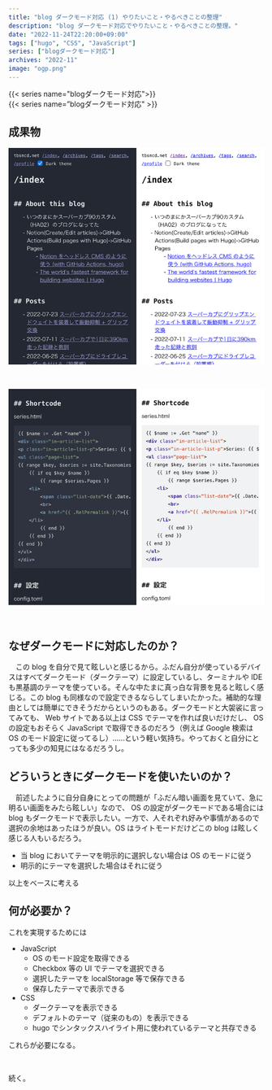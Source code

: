 ```yaml
---
title: "blog ダークモード対応 (1) やりたいこと・やるべきことの整理"
description: "blog ダークモード対応でやりたいこと・やるべきことの整理。"
date: "2022-11-24T22:20:00+09:00"
tags: ["hugo", "CSS", "JavaScript"]
series: ["blogダークモード対応"]
archives: "2022-11"
image: "ogp.png"
---
```




{{< series name="blogダークモード対応">}}  
{{< series name=”blogダークモード対応" >}}

## 成果物

![top_page](6061de2f.png)

<br/>

![code](3bf814e7.png)

<br/>

## なぜダークモードに対応したのか？

　この blog を自分で見て眩しいと感じるから。ふだん自分が使っているデバイスはすべてダークモード（ダークテーマ）に設定しているし、ターミナルや IDE も黒基調のテーマを使っている。そんな中たまに真っ白な背景を見ると眩しく感じる。この blog も同様なので設定できるならしてしまいたかった。補助的な理由としては簡単にできそうだからというのもある。ダークモードと大袈裟に言ってみても、 Web サイトである以上は CSS でテーマを作れば良いだけだし、 OS の設定もおそらく JavaScript で取得できるのだろう（例えば Google 検索は OS のモード設定に従ってるし）……という軽い気持ち。やっておくと自分にとっても多少の知見にはなるだろうし。

## どういうときにダークモードを使いたいのか？

　前述したように自分自身にとっての問題が「ふだん暗い画面を見ていて、急に明るい画面をみたら眩しい」なので、 OS の設定がダークモードである場合には blog もダークモードで表示したい。一方で、人それぞれ好みや事情があるので選択の余地はあったほうが良い。OS はライトモードだけどこの blog は眩しく感じる人もいるだろう。

- 当 blog においてテーマを明示的に選択しない場合は OS のモードに従う
- 明示的にテーマを選択した場合はそれに従う

以上をベースに考える

## 何が必要か？

これを実現するためには

- JavaScript
	- OS のモード設定を取得できる
	- Checkbox 等の UI でテーマを選択できる
	- 選択したテーマを localStorage 等で保存できる
	- 保存したテーマで表示できる
- CSS
	- ダークテーマを表示できる
	- デフォルトのテーマ（従来のもの）を表示できる
	- hugo でシンタックスハイライト用に使われているテーマと共存できる

これらが必要になる。

<br/>

続く。
